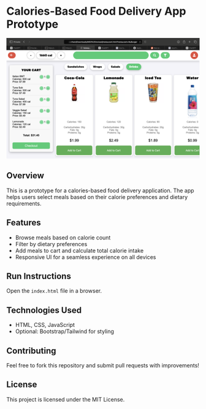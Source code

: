 # Calories-Based Food Delivery App Prototype

![App Screenshot](demo1.png)

## Overview
This is a prototype for a calories-based food delivery application. The app helps users select meals based on their calorie preferences and dietary requirements.

## Features
- Browse meals based on calorie count
- Filter by dietary preferences
- Add meals to cart and calculate total calorie intake
- Responsive UI for a seamless experience on all devices

## Run Instructions

Open the `index.html` file in a browser.

## Technologies Used
- HTML, CSS, JavaScript
- Optional: Bootstrap/Tailwind for styling

## Contributing
Feel free to fork this repository and submit pull requests with improvements!

## License
This project is licensed under the MIT License.
